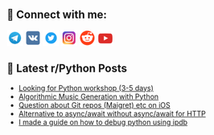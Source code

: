 ## 🔎 Connect with me:
[<img src="https://github.com/bullbesh/bullbesh/blob/main/images/Telegram.png" width="32" height="32" />](https://t.me/bullbesh)
[<img src="https://github.com/bullbesh/bullbesh/blob/main/images/VK.png" width="32" height="32" />](https://vk.com/bullbesh)
[<img src="https://github.com/bullbesh/bullbesh/blob/main/images/Twitter.png" width="32" height="32" />](https://twitter.com/bullbesh1)
[<img src="https://github.com/bullbesh/bullbesh/blob/main/images/Instagram.png" width="32" height="32" />](https://www.instagram.com/bullbesh)
[<img src="https://github.com/bullbesh/bullbesh/blob/main/images/Reddit.png" width="32" height="32" />](https://www.reddit.com/user/bullbesh)
[<img src="https://github.com/bullbesh/bullbesh/blob/main/images/YouTube.png" width="32" height="32" />](https://www.youtube.com/channel/UCtfjRs6uzgq5mfm8S06WTcg)

## 📕 Latest r/Python Posts
<!-- BLOG-POST-LIST:START -->
- [Looking for Python workshop &lpar;3-5 days&rpar;](https://www.reddit.com/r/Python/comments/1ge6b2j/looking_for_python_workshop_35_days/)
- [Algorithmic Music Generation with Python](https://www.reddit.com/r/Python/comments/1ge68i5/algorithmic_music_generation_with_python/)
- [Question about Git repos &lpar;Maigret&rpar; etc on iOS](https://www.reddit.com/r/Python/comments/1gdz63t/question_about_git_repos_maigret_etc_on_ios/)
- [Alternative to async/await without async/await for HTTP](https://www.reddit.com/r/Python/comments/1gdxqsu/alternative_to_asyncawait_without_asyncawait_for/)
- [I made a guide on how to debug python using ipdb](https://www.reddit.com/r/Python/comments/1gdwo2h/i_made_a_guide_on_how_to_debug_python_using_ipdb/)
<!-- BLOG-POST-LIST:END -->
